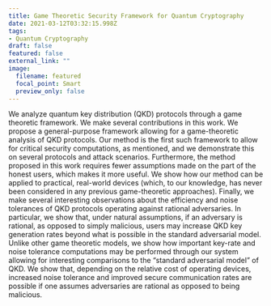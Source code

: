 ```yaml
---
title: Game Theoretic Security Framework for Quantum Cryptography
date: 2021-03-12T03:32:15.998Z
tags:
- Quantum Cryptography
draft: false
featured: false
external_link: ""
image:
  filename: featured
  focal_point: Smart
  preview_only: false
---
```

We analyze quantum key distribution (QKD) protocols through a game theoretic framework. We make several contributions in this work. We propose a general-purpose framework allowing for a game-theoretic analysis of QKD protocols. Our method is the first such framework to allow for critical security computations, as mentioned, and we demonstrate this on several protocols and attack scenarios. Furthermore, the method proposed in this work requires fewer assumptions made on the part of the honest users, which makes it more useful. We show how our method can be applied to practical, real-world devices (which, to our knowledge, has never been considered in any previous game-theoretic approaches). Finally, we make several interesting observations about the efficiency and noise tolerances of QKD protocols operating against rational adversaries. In particular, we show that, under natural assumptions, if an adversary is rational, as opposed to simply malicious, users may increase QKD key generation rates beyond what is possible in the standard adversarial model. Unlike other game theoretic models, we show how important key-rate and noise tolerance computations may be performed through our system allowing for interesting comparisons to the “standard adversarial model” of QKD. We show that, depending on the relative cost of operating devices, increased noise tolerance and improved secure communication rates are possible if one assumes adversaries are rational as opposed to being malicious.